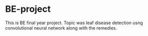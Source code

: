 # BE-project
This is BE final year project. Topic was leaf disease detection usng convolutional neural network along with the remedies.

